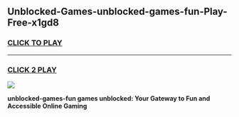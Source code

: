 
## Unblocked-Games-unblocked-games-fun-Play-Free-x1gd8
<h3>
<a href="https://premium76.site?title=unblocked-games-fun&ref=20A">CLICK TO PLAY</a></h3>
<hr>

<h3>
<a href="https://premium76.site?title=unblocked-games-fun&ref=20A">CLICK 2 PLAY</a>
  
</h3>

<a href="https://premium76.site?title=unblocked-games-fun&ref=20A"><img src="https://clearcache.store/games.png"></a>


**unblocked-games-fun games unblocked: Your Gateway to Fun and Accessible Online Gaming**
